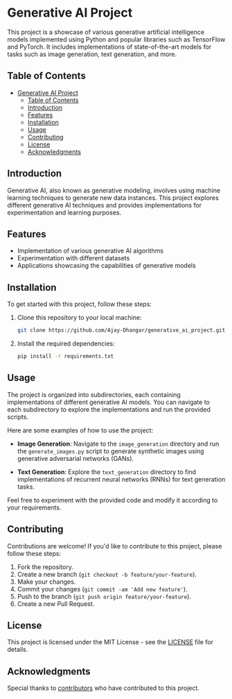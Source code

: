 # Generative AI Project

This project is a showcase of various generative artificial intelligence models implemented using Python and popular libraries such as TensorFlow and PyTorch. It includes implementations of state-of-the-art models for tasks such as image generation, text generation, and more.

## Table of Contents

- [Generative AI Project](#generative-ai-project)
  - [Table of Contents](#table-of-contents)
  - [Introduction](#introduction)
  - [Features](#features)
  - [Installation](#installation)
  - [Usage](#usage)
  - [Contributing](#contributing)
  - [License](#license)
  - [Acknowledgments](#acknowledgments)

## Introduction

Generative AI, also known as generative modeling, involves using machine learning techniques to generate new data instances. This project explores different generative AI techniques and provides implementations for experimentation and learning purposes.

## Features

- Implementation of various generative AI algorithms
- Experimentation with different datasets
- Applications showcasing the capabilities of generative models

## Installation

To get started with this project, follow these steps:

1. Clone this repository to your local machine:
   ```bash
   git clone https://github.com/Ajay-Dhangar/generative_ai_project.git
   ```

2. Install the required dependencies:
   ```bash
   pip install -r requirements.txt
   ```

## Usage

The project is organized into subdirectories, each containing implementations of different generative AI models. You can navigate to each subdirectory to explore the implementations and run the provided scripts.

Here are some examples of how to use the project:

- **Image Generation**: Navigate to the `image_generation` directory and run the `generate_images.py` script to generate synthetic images using generative adversarial networks (GANs).

- **Text Generation**: Explore the `text_generation` directory to find implementations of recurrent neural networks (RNNs) for text generation tasks.

Feel free to experiment with the provided code and modify it according to your requirements.

## Contributing

Contributions are welcome! If you'd like to contribute to this project, please follow these steps:

1. Fork the repository.
2. Create a new branch (`git checkout -b feature/your-feature`).
3. Make your changes.
4. Commit your changes (`git commit -am 'Add new feature'`).
5. Push to the branch (`git push origin feature/your-feature`).
6. Create a new Pull Request.

## License

This project is licensed under the MIT License - see the [LICENSE](#) file for details.

## Acknowledgments

Special thanks to [contributors](#) who have contributed to this project.